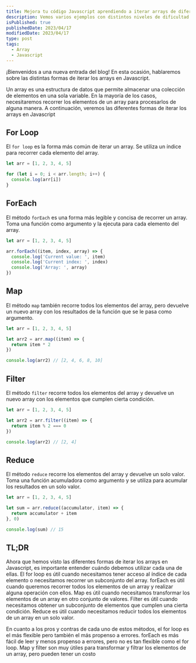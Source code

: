 ```yaml
---
title: Mejora tu código Javascript aprendiendo a iterar arrays de diferentes formas
description: Vemos varios ejemplos con distintos niveles de dificultad a la hora de filtrar elementos en un array con el método filter()
isPublished: true
publishedDate: 2023/04/17
modifiedDate: 2023/04/17
type: post
tags:
  - Array
  - Javascript
---
```


¡Bienvenidos a una nueva entrada del blog! En esta ocasión, hablaremos sobre las distintas formas de iterar los arrays en Javascript.

Un array es una estructura de datos que permite almacenar una colección de elementos en una sola variable. En la mayoría de los casos, necesitaremos recorrer los elementos de un array para procesarlos de alguna manera. A continuación, veremos las diferentes formas de iterar los arrays en Javascript

## For Loop

El `for loop` es la forma más común de iterar un array. Se utiliza un índice para recorrer cada elemento del array.

```jsx
let arr = [1, 2, 3, 4, 5]

for (let i = 0; i < arr.length; i++) {
  console.log(arr[i])
}
```

## ForEach

El método `forEach` es una forma más legible y concisa de recorrer un array. Toma una función como argumento y la ejecuta para cada elemento del array.

```jsx
let arr = [1, 2, 3, 4, 5]

arr.forEach((item, index, array) => {
  console.log('Current value: ', item)
  console.log('Current index: ', index)
  console.log('Array: ', array)
})
```

## Map

El método `map` también recorre todos los elementos del array, pero devuelve un nuevo array con los resultados de la función que se le pasa como argumento.

```jsx
let arr = [1, 2, 3, 4, 5]

let arr2 = arr.map((item) => {
  return item * 2
})

console.log(arr2) // [2, 4, 6, 8, 10]
```

## Filter

El método `filter` recorre todos los elementos del array y devuelve un nuevo array con los elementos que cumplen cierta condición.

```jsx
let arr = [1, 2, 3, 4, 5]

let arr2 = arr.filter((item) => {
  return item % 2 === 0
})

console.log(arr2) // [2, 4]
```

## Reduce

El método `reduce` recorre los elementos del array y devuelve un solo valor. Toma una función acumuladora como argumento y se utiliza para acumular los resultados en un solo valor.

```jsx
let arr = [1, 2, 3, 4, 5]

let sum = arr.reduce((accumulator, item) => {
  return accumulator + item
}, 0)

console.log(sum) // 15
```

## TL;DR

Ahora que hemos visto las diferentes formas de iterar los arrays en Javascript, es importante entender cuándo debemos utilizar cada una de ellas. El for loop es útil cuando necesitamos tener acceso al índice de cada elemento o necesitamos recorrer un subconjunto del array. forEach es útil cuando queremos recorrer todos los elementos de un array y realizar alguna operación con ellos. Map es útil cuando necesitamos transformar los elementos de un array en otro conjunto de valores. Filter es útil cuando necesitamos obtener un subconjunto de elementos que cumplen una cierta condición. Reduce es útil cuando necesitamos reducir todos los elementos de un array en un solo valor.

En cuanto a los pros y contras de cada uno de estos métodos, el for loop es el más flexible pero también el más propenso a errores. forEach es más fácil de leer y menos propenso a errores, pero no es tan flexible como el for loop. Map y filter son muy útiles para transformar y filtrar los elementos de un array, pero pueden tener un costo
